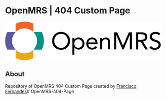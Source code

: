 # OpenMRS | 404 Custom Page

![Header](/img/OpenMRS-logo.svg)

## About

Repository of OpenMRS 404 Custom Page created by [Francisco Fernandes](https://github.com/m4tr1k)# OpenMRS-404-Page

